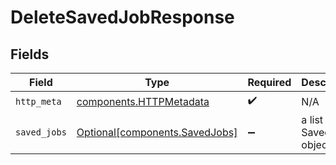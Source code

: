 # DeleteSavedJobResponse


## Fields

| Field                                                                  | Type                                                                   | Required                                                               | Description                                                            |
| ---------------------------------------------------------------------- | ---------------------------------------------------------------------- | ---------------------------------------------------------------------- | ---------------------------------------------------------------------- |
| `http_meta`                                                            | [components.HTTPMetadata](../../models/components/httpmetadata.md)     | :heavy_check_mark:                                                     | N/A                                                                    |
| `saved_jobs`                                                           | [Optional[components.SavedJobs]](../../models/components/savedjobs.md) | :heavy_minus_sign:                                                     | a list of SavedJob objects                                             |